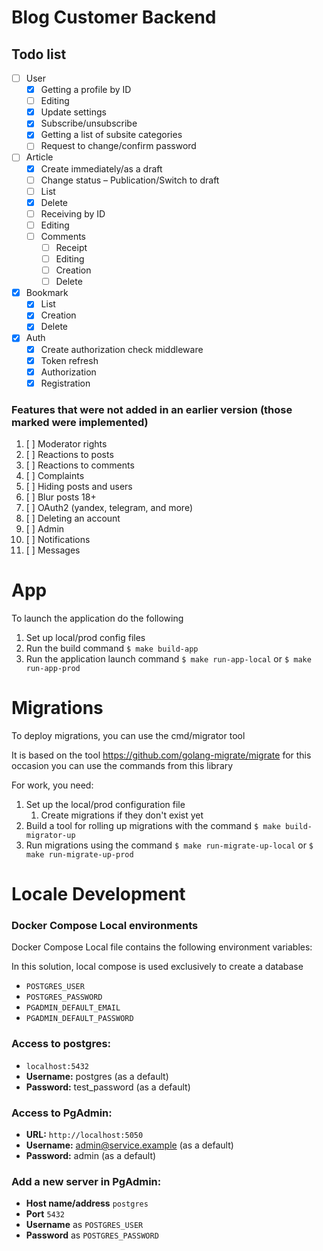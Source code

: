 # Blog Customer Backend

## Todo list
- [ ] User
   - [x] Getting a profile by ID
   - [ ] Editing
   - [x] Update settings
   - [x] Subscribe/unsubscribe
   - [x] Getting a list of subsite categories
   - [ ] Request to change/confirm password
- [ ] Article
   - [x] Create immediately/as a draft
   - [ ] Change status – Publication/Switch to draft
   - [ ] List
   - [x] Delete
   - [ ] Receiving by ID
   - [ ] Editing
   - [ ] Comments
      - [ ] Receipt
      - [ ] Editing
      - [ ] Creation
      - [ ] Delete
- [x] Bookmark
   - [x] List
   - [x] Creation
   - [x] Delete
- [x] Auth
   - [x] Create authorization check middleware
   - [x] Token refresh
   - [x] Authorization
   - [x] Registration

### Features that were not added in an earlier version (those marked were implemented)
1. [ ] Moderator rights
2. [ ] Reactions to posts
2. [ ] Reactions to comments
3. [ ] Complaints
4. [ ] Hiding posts and users
5. [ ] Blur posts 18+
6. [ ] OAuth2 (yandex, telegram, and more)
7. [ ] Deleting an account
8. [ ] Admin
9. [ ] Notifications
10. [ ] Messages

# App
To launch the application do the following

1. Set up local/prod config files
2. Run the build command ```$ make build-app```
3. Run the application launch command ```$ make run-app-local``` or ```$ make run-app-prod```

# Migrations
To deploy migrations, you can use the cmd/migrator tool

It is based on the tool https://github.com/golang-migrate/migrate for this occasion you can use the commands from this library

For work, you need:
1. Set up the local/prod configuration file
    1. Create migrations if they don't exist yet
2. Build a tool for rolling up migrations with the command ```$ make build-migrator-up```
3. Run migrations using the command ```$ make run-migrate-up-local``` or ```$ make run-migrate-up-prod```

# Locale Development

### Docker Compose Local environments
Docker Compose Local file contains the following environment variables:

In this solution, local compose is used exclusively to create a database

* `POSTGRES_USER`
* `POSTGRES_PASSWORD`
* `PGADMIN_DEFAULT_EMAIL`
* `PGADMIN_DEFAULT_PASSWORD`

### Access to postgres:
* `localhost:5432`
* **Username:** postgres (as a default)
* **Password:** test_password (as a default)

### Access to PgAdmin:
* **URL:** `http://localhost:5050`
* **Username:** admin@service.example (as a default)
* **Password:** admin (as a default)

### Add a new server in PgAdmin:
* **Host name/address** `postgres`
* **Port** `5432`
* **Username** as `POSTGRES_USER`
* **Password** as `POSTGRES_PASSWORD`

